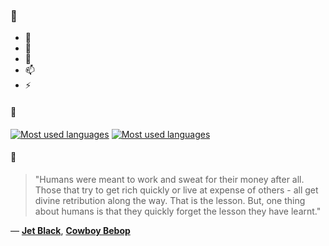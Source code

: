 ### 👋

- 🔭
- 🌱
- 💬
- 📫
- ⚡

#### 🧏

[![Most used languages](https://github-readme-stats-aynah.vercel.app/api/top-langs/?username=aynh&theme=solarized-dark&langs_count=6&layout=compact&hide_title=true)](https://github.com/anuraghazra/github-readme-stats#gh-dark-mode-only)
[![Most used languages](https://github-readme-stats-aynah.vercel.app/api/top-langs/?username=aynh&theme=solarized-light&langs_count=6&layout=compact&hide_title=true)](https://github.com/anuraghazra/github-readme-stats#gh-light-mode-only)

#### 💬

> "Humans were meant to work and sweat for their money after all. Those that try to get rich quickly or live at expense of others - all get divine retribution along the way. That is the lesson. But, one thing about humans is that they quickly forget the lesson they have learnt."

&mdash; [**Jet Black**](https://myanimelist.net/character.php?q=Jet%20Black&cat=character), [**Cowboy Bebop**](https://myanimelist.net/search/all?q=Cowboy%20Bebop&cat=all)
